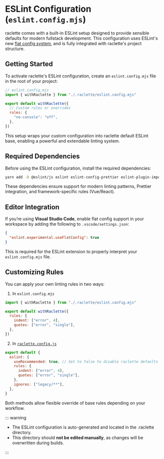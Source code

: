 # ESLint Configuration (`eslint.config.mjs`)

raclette comes with a built-in ESLint setup designed to provide sensible defaults for modern fullstack development. This configuration uses ESLint's new [flat config system](https://eslint.org/docs/latest/use/configure/configuration-files-new), and is fully integrated with raclette's project structure.

## Getting Started

To activate raclette's ESLint configuration, create an `eslint.config.mjs` file in the root of your project:

```js
// eslint.config.mjs
import { withRaclette } from "./.raclette/eslint.config.mjs"

export default withRaclette({
  // Custom rules or overrides
  rules: {
    "no-console": "off",
  },
})
```

This setup wraps your custom configuration into raclette default ESLint base, enabling a powerful and extendable linting system.

## Required Dependencies

Before using the ESLint configuration, install the required dependencies:

```bash
yarn add -D @eslint/js eslint eslint-config-prettier eslint-plugin-import eslint-plugin-prefer-arrow-functions eslint-plugin-prettier eslint-plugin-vue globals prettier typescript-eslint vue-eslint-parser
```

These dependencies ensure support for modern linting patterns, Prettier integration, and framework-specific rules (Vue/React).

## Editor Integration

If you’re using **Visual Studio Code**, enable flat config support in your workspace by adding the following to `.vscode/settings.json`:

```json
{
  "eslint.experimental.useFlatConfig": true
}
```

This is required for the ESLint extension to properly interpret your `eslint.config.mjs` file.

## Customizing Rules

You can apply your own linting rules in two ways:

1. In `eslint.config.mjs`

```js
import { withRaclette } from "./.raclette/eslint.config.mjs"

export default withRaclette({
  rules: {
    indent: ["error", 4],
    quotes: ["error", "single"],
  },
})
```

2. In [`raclette.config.js`](/docs/directory-structure/raclette-config.md)

```js
export default {
  eslint: {
    useRecommended: true, // Set to false to disable raclette defaults
    rules: {
      indent: ["error", 4],
      quotes: ["error", "single"],
    },
    ignores: ["legacy/**"],
  },
}
```

Both methods allow flexible override of base rules depending on your workflow.

::: warning

- The ESLint configuration is auto-generated and located in the .raclette directory.
- This directory should **not be edited manually**, as changes will be overwritten during builds.

:::
